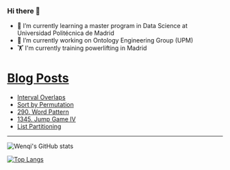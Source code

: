 ### Hi there 👋

- 🌱 I’m currently learning a master program in Data Science at Universidad Politécnica de Madrid
- 🔭 I’m currently working on Ontology Engineering Group (UPM) 
- 🏋️ I'm currently training powerlifting in Madrid

# [Blog Posts](https://www.dev.to/jiangwenqi)
<!-- BLOG-POST-LIST:START -->
- [Interval Overlaps](https://dev.to/jiangwenqi/interval-overlaps-4gc3)
- [Sort by Permutation](https://dev.to/jiangwenqi/sort-by-permutation-2c89)
- [290. Word Pattern](https://dev.to/jiangwenqi/290-word-pattern-1o18)
- [1345. Jump Game IV](https://dev.to/jiangwenqi/1345-jump-game-iv-n2k)
- [List Partitioning](https://dev.to/jiangwenqi/list-partitioning-13b1)
<!-- BLOG-POST-LIST:END -->


---

![Wenqi's GitHub stats](https://github-readme-stats.vercel.app/api?username=jiangwenqi&show_icons=true&count_private=true)

[![Top Langs](https://github-readme-stats.vercel.app/api/top-langs/?username=jiangwenqi&layout=compact)](https://github.com/jiangwenqi/github-readme-stats)
